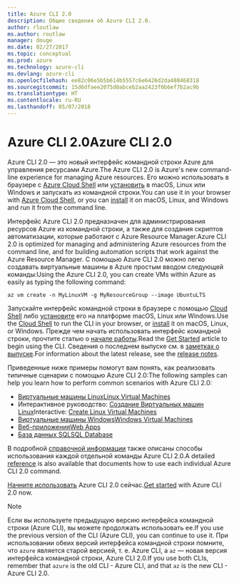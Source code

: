 ```yaml
---
title: Azure CLI 2.0
description: Общие сведения об Azure CLI 2.0.
author: rloutlaw
ms.author: routlaw
manager: douge
ms.date: 02/27/2017
ms.topic: conceptual
ms.prod: azure
ms.technology: azure-cli
ms.devlang: azure-cli
ms.openlocfilehash: ee82c06e5b5b614b5557c6e6426d2da488468318
ms.sourcegitcommit: 15d6dfaee2075d0abceb2aa2423f0b6ef7b2ac9b
ms.translationtype: HT
ms.contentlocale: ru-RU
ms.lasthandoff: 05/07/2018
---
```

# <a name="azure-cli-20"></a><span data-ttu-id="557b7-103">Azure CLI 2.0</span><span class="sxs-lookup"><span data-stu-id="557b7-103">Azure CLI 2.0</span></span>

<span data-ttu-id="557b7-104">Azure CLI 2.0 — это новый интерфейс командной строки Azure для управления ресурсами Azure.</span><span class="sxs-lookup"><span data-stu-id="557b7-104">The Azure CLI 2.0 is Azure's new command-line experience for managing Azure resources.</span></span>
<span data-ttu-id="557b7-105">Его можно использовать в браузере с [Azure Cloud Shell](/azure/cloud-shell/overview) или [установить](install-azure-cli.md) в macOS, Linux или Windows и запускать из командной строки.</span><span class="sxs-lookup"><span data-stu-id="557b7-105">You can use it in your browser with [Azure Cloud Shell](/azure/cloud-shell/overview), or you can [install](install-azure-cli.md) it on macOS, Linux, and Windows and run it from the command line.</span></span>

<span data-ttu-id="557b7-106">Интерфейс Azure CLI 2.0 предназначен для администрирования ресурсов Azure из командной строки, а также для создания скриптов автоматизации, которые работают с Azure Resource Manager.</span><span class="sxs-lookup"><span data-stu-id="557b7-106">Azure CLI 2.0 is optimized for managing and administering Azure resources from the command line, and for building automation scripts that work against the Azure Resource Manager.</span></span> <span data-ttu-id="557b7-107">С помощью Azure CLI 2.0 можно легко создавать виртуальные машины в Azure простым вводом следующей команды:</span><span class="sxs-lookup"><span data-stu-id="557b7-107">Using the Azure CLI 2.0, you can create VMs within Azure as easily as typing the following command:</span></span>

```azurecli-interactive
az vm create -n MyLinuxVM -g MyResourceGroup --image UbuntuLTS
```

<span data-ttu-id="557b7-108">Запускайте интерфейс командной строки в браузере с помощью [Cloud Shell](/azure/cloud-shell/overview) либо [установите](install-azure-cli.md) его на платформе macOS, Linux или Windows.</span><span class="sxs-lookup"><span data-stu-id="557b7-108">Use the [Cloud Shell](/azure/cloud-shell/overview) to run the CLI in your browser, or [install](install-azure-cli.md) it on macOS, Linux, or Windows.</span></span>
<span data-ttu-id="557b7-109">Прежде чем начать использовать интерфейс командной строки, прочтите статью о [начале работы](get-started-with-azure-cli.md).</span><span class="sxs-lookup"><span data-stu-id="557b7-109">Read the [Get Started](get-started-with-azure-cli.md) article to begin using the CLI.</span></span>
<span data-ttu-id="557b7-110">Сведения о последнем выпуске см. в [заметках о выпуске](release-notes-azure-cli.md).</span><span class="sxs-lookup"><span data-stu-id="557b7-110">For information about the latest release, see the [release notes](release-notes-azure-cli.md).</span></span>

<span data-ttu-id="557b7-111">Приведенные ниже примеры помогут вам понять, как реализовать типичные сценарии с помощью Azure CLI 2.0:</span><span class="sxs-lookup"><span data-stu-id="557b7-111">The following samples can help you learn how to perform common scenarios with Azure CLI 2.0:</span></span>
- [<span data-ttu-id="557b7-112">Виртуальные машины Linux</span><span class="sxs-lookup"><span data-stu-id="557b7-112">Linux Virtual Machines</span></span>](/azure/virtual-machines/virtual-machines-linux-cli-samples?toc=%2fcli%2fazure%2ftoc.json&bc=%2fcli%2fazure%2fbreadcrumb%2ftoc.json)
- <span data-ttu-id="557b7-113">Интерактивное руководство: [Создание Виртуальных машин Linux](https://docs.microsoft.com/learn/azure-cli-2-0/index)</span><span class="sxs-lookup"><span data-stu-id="557b7-113">Interactive: [Create Linux Virtual Machines](https://docs.microsoft.com/learn/azure-cli-2-0/index)</span></span>
- [<span data-ttu-id="557b7-114">Виртуальные машины Windows</span><span class="sxs-lookup"><span data-stu-id="557b7-114">Windows Virtual Machines</span></span>](/azure/virtual-machines/virtual-machines-windows-cli-samples?toc=%2fcli%2fazure%2ftoc.json&bc=%2fcli%2fazure%2fbreadcrumb%2ftoc.json)
- [<span data-ttu-id="557b7-115">Веб-приложения</span><span class="sxs-lookup"><span data-stu-id="557b7-115">Web Apps</span></span>](/azure/app-service-web/app-service-cli-samples?toc=%2fcli%2fazure%2ftoc.json&bc=%2fcli%2fazure%2fbreadcrumb%2ftoc.json)
- [<span data-ttu-id="557b7-116">База данных SQL</span><span class="sxs-lookup"><span data-stu-id="557b7-116">SQL Database</span></span>](/azure/sql-database/sql-database-cli-samples?toc=%2fcli%2fazure%2ftoc.json&bc=%2fcli%2fazure%2fbreadcrumb%2ftoc.json)

<span data-ttu-id="557b7-117">В подробной [справочной информации](/cli/azure/reference-index) также описаны способы использования каждой отдельной команды Azure CLI 2.0.</span><span class="sxs-lookup"><span data-stu-id="557b7-117">A detailed [reference](/cli/azure/reference-index) is also available that documents how to use each individual Azure CLI 2.0 command.</span></span>

<span data-ttu-id="557b7-118">[Начните использовать](get-started-with-azure-cli.md) Azure CLI 2.0 сейчас.</span><span class="sxs-lookup"><span data-stu-id="557b7-118">[Get started](get-started-with-azure-cli.md) with Azure CLI 2.0 now.</span></span>


> [!NOTE]
> <span data-ttu-id="557b7-119">Если вы используете предыдущую версию интерфейса командной строки (Azure CLI), вы можете продолжать использовать ее.</span><span class="sxs-lookup"><span data-stu-id="557b7-119">If you use the previous version of the CLI (Azure CLI), you can continue to use it.</span></span>
> <span data-ttu-id="557b7-120">При использовании обеих версий интерфейса командной строки помните, что `azure` является старой версией, т. е. Azure CLI, а `az` — новая версия интерфейса командной строки, Azure CLI 2.0.</span><span class="sxs-lookup"><span data-stu-id="557b7-120">If you use both CLIs, remember that `azure` is the old CLI - Azure CLI, and that `az` is the new CLI - Azure CLI 2.0.</span></span>
